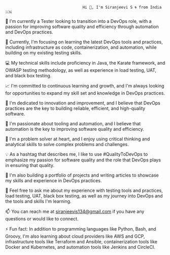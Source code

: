                                       Hi 👋, I'm Siranjeevi S 🌀 from India 🇮🇳

🏢 I'm currently a Tester looking to transition into a DevOps role, with a passion for improving software quality and efficiency through automation and DevOps practices.

🌱 Currently, I'm focusing on learning the latest DevOps tools and practices, including infrastructure as code, containerization, and automation, while building on my existing testing skills.

💻 My technical skills include proficiency in Java, the Karate framework, and OWASP testing methodology, as well as experience in load testing, UAT, and black box testing.

📈 I'm committed to continuous learning and growth, and I'm always looking for opportunities to expand my skill set and knowledge in DevOps practices.

🚀 I'm dedicated to innovation and improvement, and I believe that DevOps practices are the key to building reliable, efficient, and high-quality software.

🔧 I'm passionate about tooling and automation, and I believe that automation is the key to improving software quality and efficiency.

🧠 I'm a problem solver at heart, and I enjoy using critical thinking and analytical skills to solve complex problems and challenges.

💡 As a hashtag that describes me, I like to use #QualityToDevOps to emphasize my passion for software quality and the role that DevOps plays in ensuring that quality.

📝 I'm also building a portfolio of projects and writing articles to showcase my skills and experience in DevOps practices.

💬 Feel free to ask me about my experience with testing tools and practices, load testing, UAT, black box testing, as well as my journey into DevOps and the tools and skills I'm learning.

📫 You can reach me at siranjeevis134@gmail.com if you have any questions or would like to connect.

⚡ Fun fact: In addition to programming languages like Python, Bash, and Groovy, I'm also learning about cloud providers like AWS and GCP, infrastructure tools like Terraform and Ansible, containerization tools like Docker and Kubernetes, and automation tools like Jenkins and CircleCI.

